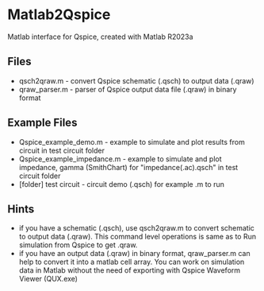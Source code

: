 # Matlab2Qspice
Matlab interface for Qspice, created with Matlab R2023a

## Files
* qsch2qraw.m - convert Qspice schematic (.qsch) to output data (.qraw)
* qraw_parser.m - parser of Qspice output data file (.qraw) in binary format

## Example Files
* Qspice_example_demo.m - example to simulate and plot results from circuit in test circuit folder
* Qspice_example_impedance.m - example to simulate and plot impedance, gamma (SmithChart) for "impedance(.ac).qsch" in test circuit folder
* [folder] test circuit - circuit demo (.qsch) for example .m to run

## Hints
* if you have a schematic (.qsch), use qsch2qraw.m to convert schematic to output data (.qraw).  This command level operations is same as to Run simulation from Qspice to get .qraw.
* if you have an output data (.qraw) in binary format, qraw_parser.m can help to convert it into a matlab cell array.  You can work on simulation data in Matlab without the need of exporting with Qspice Waveform Viewer (QUX.exe)